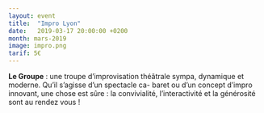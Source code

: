 ```yaml
---
layout: event
title:  "Impro Lyon"
date:   2019-03-17 20:00:00 +0200
month: mars-2019
image: impro.png
tarif: 5€
---
```


**Le Groupe** : une troupe d’improvisation théâtrale sympa, dynamique et moderne. Qu’il s’agisse d’un spectacle ca- baret ou d’un concept d’impro innovant, une chose est sûre : la convivialité, l’interactivité et la générosité sont au rendez vous !
